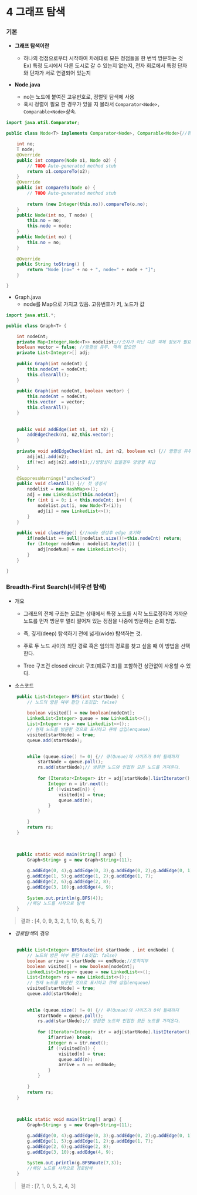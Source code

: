 # 4 그래프 탐색



### 기본

- **그래프 탐색이란**
  - 하나의 정점으로부터 시작하여 차례대로 모든 정점들을 한 번씩 방문하는 것
    Ex) 특정 도시에서 다른 도시로 갈 수 있는지 없는지, 전자 회로에서 특정 단자와 단자가 서로 연결되어 있는지
    
    

- **Node.java**
  - no는 노드에 붙여진 고유번호로, 정렬및 탐색에 사용
  - 혹시 정렬이 필요 한 경우가 있을 지 몰라서 `Comparator<Node>, Comparable<Node>`상속.

```java
import java.util.Comparator;

public class Node<T> implements Comparator<Node>, Comparable<Node>{//편의를 위해 setter getter 생략

	int no;
	T node;
	@Override
	public int compare(Node o1, Node o2) {
		// TODO Auto-generated method stub
		return o1.compareTo(o2);
	}
	@Override
	public int compareTo(Node o) {
		// TODO Auto-generated method stub
		
		return (new Integer(this.no)).compareTo(o.no);
	}
	public Node(int no, T node) {
		this.no = no;
		this.node = node;
	}
	public Node(int no) {
		this.no = no;
	}
	
	@Override
	public String toString() {
		return "Node [no=" + no + ", node=" + node + "]";
	}

}


```



- Graph.java
  - node를 Map으로 가지고 있음. 고유번호가 키, 노드가 값

```java
import java.util.*;

public class Graph<T> {

	int nodeCnt;
	private Map<Integer,Node<T>> nodelist;//숫자가 아닌 다른 객체 정보가 필요시.
	boolean vector = false; //방향성 유무. 딱히 없으면 
	private List<Integer>[] adj;
	
	public Graph(int nodeCnt) {
		this.nodeCnt = nodeCnt;
		this.clearAll();
	}
	
	public Graph(int nodeCnt, boolean vector) {
		this.nodeCnt = nodeCnt;
		this.vector  = vector;
		this.clearAll();
	}
	
	
	public void addEdge(int n1, int n2) {
		addEdgeCheck(n1, n2,this.vector);
	}
	
	private void addEdgeCheck(int n1, int n2, boolean vc) {// 방향성 유무에 따라 분기
		adj[n1].add(n2);
		if(!vc) adj[n2].add(n1);//방향성이 없을경우 양방향 취급
	}

	@SuppressWarnings("unchecked")
	public void clearAll() {// 첫 생성시
		nodelist = new HashMap<>();
		adj = new LinkedList[this.nodeCnt];
		for (int i = 0; i < this.nodeCnt; i++) {
			nodelist.put(i, new Node<T>(i));
			adj[i] = new LinkedList<>();
		}
	}
	
	public void clearEdge() {//node 생성후 edge 초기화
		if(nodelist == null||nodelist.size()!=this.nodeCnt) return;
		for (Integer nodeNum : nodelist.keySet()) {
			adj[nodeNum] = new LinkedList<>();
		}
	}

}

```



### Breadth-First Search(너비우선 탐색)

- 개요

  - 그래프의 전체 구조는 모르는 상태에서 특정 노드를 시작 노드로정하여 가까운 노드를 먼저 방문후 멀리 떨어져 있는 정점을 나중에 방문하는 순회 방법.

  - 즉, 깊게(deep) 탐색하기 전에 넓게(wide) 탐색하는 것.

  - 주로 두 노드 사이의 최단 경로 혹은 임의의 경로를 찾고 싶을 때 이 방법을 선택한다.

  - Tree 구조건 closed circuit 구조(폐로구조)를 포함하건 상관없이 사용할 수 있다. 

    

- 소스코드

```java
	public List<Integer> BFS(int startNode) {
		// 노드의 방문 여부 판단 (초깃값: false)
		
		boolean visited[] = new boolean[nodeCnt];
		LinkedList<Integer> queue = new LinkedList<>();
		List<Integer> rs = new LinkedList<>();;
		// 현재 노드를 방문한 것으로 표시하고 큐에 삽입(enqueue)
		visited[startNode] = true;
		queue.add(startNode);

		
		while (queue.size() != 0) {// 큐(Queue)의 사이즈가 0이 될때까지
			startNode = queue.poll();
			rs.add(startNode);// 방문한 노드와 인접한 모든 노드를 가져온다.
			
			for (Iterator<Integer> itr = adj[startNode].listIterator(); itr.hasNext();) {
				Integer n = itr.next();
				if (!visited[n]) {
					visited[n] = true;
					queue.add(n);
				}
			}

		}
		return rs;
	}
	
	
	
	public static void main(String[] args) {
		Graph<String> g = new Graph<String>(11);

		g.addEdge(0, 4);g.addEdge(0, 3);g.addEdge(0, 2);g.addEdge(0, 1);
		g.addEdge(1, 5);g.addEdge(1, 2);g.addEdge(1, 7);
		g.addEdge(2, 6);g.addEdge(2, 8);
		g.addEdge(3, 10);g.addEdge(4, 9);
		
		System.out.println(g.BFS(4));
		//해당 노드를 시작으로 탐색
	}
```

> 결과 : [4, 0, 9, 3, 2, 1, 10, 6, 8, 5, 7]

- *경로탐색*의 경우

```java
	
	public List<Integer> BFSRoute(int startNode , int endNode) {
		// 노드의 방문 여부 판단 (초깃값: false)
		boolean arrive = startNode == endNode;//도착여부
		boolean visited[] = new boolean[nodeCnt];
		LinkedList<Integer> queue = new LinkedList<>();
		List<Integer> rs = new LinkedList<>();;
		// 현재 노드를 방문한 것으로 표시하고 큐에 삽입(enqueue)
		visited[startNode] = true;
		queue.add(startNode);
		
		
		while (queue.size() != 0) {// 큐(Queue)의 사이즈가 0이 될때까지
			startNode = queue.poll();
			rs.add(startNode);// 방문한 노드와 인접한 모든 노드를 가져온다.
			
			for (Iterator<Integer> itr = adj[startNode].listIterator(); itr.hasNext();) {
				if(arrive) break;
				Integer n = itr.next();
				if (!visited[n]) {
					visited[n] = true;
					queue.add(n);
					arrive = n == endNode;
				}
			}
			
		}
		return rs;
	}
	
	
	
	public static void main(String[] args) {
		Graph<String> g = new Graph<String>(11);

		g.addEdge(0, 4);g.addEdge(0, 3);g.addEdge(0, 2);g.addEdge(0, 1);
		g.addEdge(1, 5);g.addEdge(1, 2);g.addEdge(1, 7);
		g.addEdge(2, 6);g.addEdge(2, 8);
		g.addEdge(3, 10);g.addEdge(4, 9);
		
		System.out.println(g.BFSRoute(7,3));
		//해당 노드를 시작으로 경로탐색
	}
```

> 결과 :  [7, 1, 0, 5, 2, 4, 3]

​	​	​	​		




